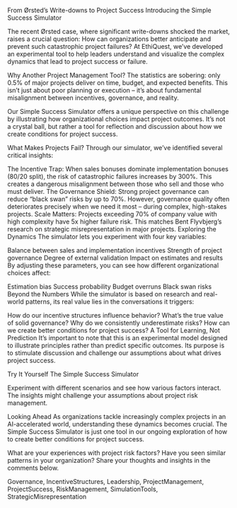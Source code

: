 
From Ørsted’s Write-downs to Project Success
Introducing the Simple Success Simulator

The recent Ørsted case, where significant write-downs shocked the market, raises a crucial question: How can organizations better anticipate and prevent such catastrophic project failures? At EthiQuest, we’ve developed an experimental tool to help leaders understand and visualize the complex dynamics that lead to project success or failure.

Why Another Project Management Tool?
The statistics are sobering: only 0.5% of major projects deliver on time, budget, and expected benefits. This isn’t just about poor planning or execution – it’s about fundamental misalignment between incentives, governance, and reality.

Our Simple Success Simulator offers a unique perspective on this challenge by illustrating how organizational choices impact project outcomes. It’s not a crystal ball, but rather a tool for reflection and discussion about how we create conditions for project success.

What Makes Projects Fail?
Through our simulator, we’ve identified several critical insights:

The Incentive Trap: When sales bonuses dominate implementation bonuses (80/20 split), the risk of catastrophic failures increases by 300%. This creates a dangerous misalignment between those who sell and those who must deliver.
The Governance Shield: Strong project governance can reduce “black swan” risks by up to 70%. However, governance quality often deteriorates precisely when we need it most – during complex, high-stakes projects.
Scale Matters: Projects exceeding 70% of company value with high complexity have 5x higher failure risk. This matches Bent Flyvbjerg’s research on strategic misrepresentation in major projects.
Exploring the Dynamics
The simulator lets you experiment with four key variables:

Balance between sales and implementation incentives
Strength of project governance
Degree of external validation
Impact on estimates and results
By adjusting these parameters, you can see how different organizational choices affect:

Estimation bias
Success probability
Budget overruns
Black swan risks
Beyond the Numbers
While the simulator is based on research and real-world patterns, its real value lies in the conversations it triggers:

How do our incentive structures influence behavior?
What’s the true value of solid governance?
Why do we consistently underestimate risks?
How can we create better conditions for project success?
A Tool for Learning, Not Prediction
It’s important to note that this is an experimental model designed to illustrate principles rather than predict specific outcomes. Its purpose is to stimulate discussion and challenge our assumptions about what drives project success.

Try It Yourself
The Simple Success Simulator

Experiment with different scenarios and see how various factors interact. The insights might challenge your assumptions about project risk management.

Looking Ahead
As organizations tackle increasingly complex projects in an AI-accelerated world, understanding these dynamics becomes crucial. The Simple Success Simulator is just one tool in our ongoing exploration of how to create better conditions for project success.

What are your experiences with project risk factors? Have you seen similar patterns in your organization? Share your thoughts and insights in the comments below.

Governance, IncentiveStructures, Leadership, ProjectManagement, ProjectSuccess, RiskManagement, SimulationTools, StrategicMisrepresentation
